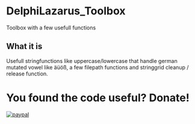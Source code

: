 # DelphiLazarus_Toolbox
Toolbox with a few usefull functions

## What it is 
Usefull stringfunctions like uppercase/lowercase that handle german mutated vowel like äüöß,
a few filepath functions and stringgrid cleanup / release function.

# You found the code useful? Donate!

[![paypal](https://www.paypalobjects.com/en_US/i/btn/btn_donateCC_LG.gif)](https://www.paypal.com/cgi-bin/webscr?cmd=_s-xclick&hosted_button_id=DZUZXE2WCJU4U)

